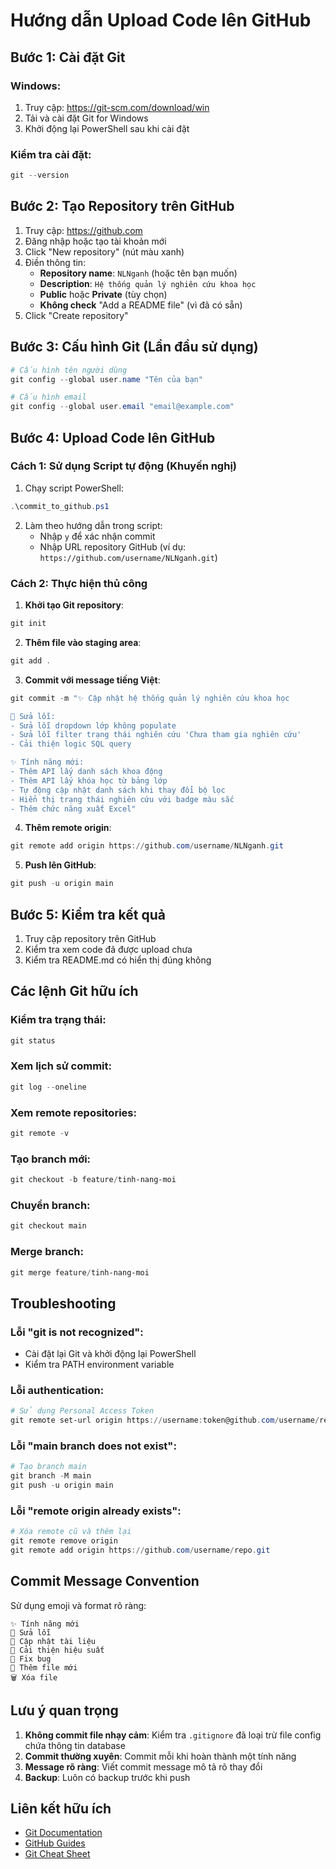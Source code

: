 # Hướng dẫn Upload Code lên GitHub

## Bước 1: Cài đặt Git

### Windows:
1. Truy cập: https://git-scm.com/download/win
2. Tải và cài đặt Git for Windows
3. Khởi động lại PowerShell sau khi cài đặt

### Kiểm tra cài đặt:
```powershell
git --version
```

## Bước 2: Tạo Repository trên GitHub

1. Truy cập: https://github.com
2. Đăng nhập hoặc tạo tài khoản mới
3. Click "New repository" (nút màu xanh)
4. Điền thông tin:
   - **Repository name**: `NLNganh` (hoặc tên bạn muốn)
   - **Description**: `Hệ thống quản lý nghiên cứu khoa học`
   - **Public** hoặc **Private** (tùy chọn)
   - **Không check** "Add a README file" (vì đã có sẵn)
5. Click "Create repository"

## Bước 3: Cấu hình Git (Lần đầu sử dụng)

```powershell
# Cấu hình tên người dùng
git config --global user.name "Tên của bạn"

# Cấu hình email
git config --global user.email "email@example.com"
```

## Bước 4: Upload Code lên GitHub

### Cách 1: Sử dụng Script tự động (Khuyến nghị)

1. Chạy script PowerShell:
```powershell
.\commit_to_github.ps1
```

2. Làm theo hướng dẫn trong script:
   - Nhập `y` để xác nhận commit
   - Nhập URL repository GitHub (ví dụ: `https://github.com/username/NLNganh.git`)

### Cách 2: Thực hiện thủ công

1. **Khởi tạo Git repository**:
```powershell
git init
```

2. **Thêm file vào staging area**:
```powershell
git add .
```

3. **Commit với message tiếng Việt**:
```powershell
git commit -m "✨ Cập nhật hệ thống quản lý nghiên cứu khoa học

🔧 Sửa lỗi:
- Sửa lỗi dropdown lớp không populate
- Sửa lỗi filter trạng thái nghiên cứu 'Chưa tham gia nghiên cứu'
- Cải thiện logic SQL query

✨ Tính năng mới:
- Thêm API lấy danh sách khoa động
- Thêm API lấy khóa học từ bảng lớp
- Tự động cập nhật danh sách khi thay đổi bộ lọc
- Hiển thị trạng thái nghiên cứu với badge màu sắc
- Thêm chức năng xuất Excel"
```

4. **Thêm remote origin**:
```powershell
git remote add origin https://github.com/username/NLNganh.git
```

5. **Push lên GitHub**:
```powershell
git push -u origin main
```

## Bước 5: Kiểm tra kết quả

1. Truy cập repository trên GitHub
2. Kiểm tra xem code đã được upload chưa
3. Kiểm tra README.md có hiển thị đúng không

## Các lệnh Git hữu ích

### Kiểm tra trạng thái:
```powershell
git status
```

### Xem lịch sử commit:
```powershell
git log --oneline
```

### Xem remote repositories:
```powershell
git remote -v
```

### Tạo branch mới:
```powershell
git checkout -b feature/tinh-nang-moi
```

### Chuyển branch:
```powershell
git checkout main
```

### Merge branch:
```powershell
git merge feature/tinh-nang-moi
```

## Troubleshooting

### Lỗi "git is not recognized":
- Cài đặt lại Git và khởi động lại PowerShell
- Kiểm tra PATH environment variable

### Lỗi authentication:
```powershell
# Sử dụng Personal Access Token
git remote set-url origin https://username:token@github.com/username/repo.git
```

### Lỗi "main branch does not exist":
```powershell
# Tạo branch main
git branch -M main
git push -u origin main
```

### Lỗi "remote origin already exists":
```powershell
# Xóa remote cũ và thêm lại
git remote remove origin
git remote add origin https://github.com/username/repo.git
```

## Commit Message Convention

Sử dụng emoji và format rõ ràng:

```
✨ Tính năng mới
🔧 Sửa lỗi
📝 Cập nhật tài liệu
🚀 Cải thiện hiệu suất
🐛 Fix bug
📁 Thêm file mới
🗑️ Xóa file
```

## Lưu ý quan trọng

1. **Không commit file nhạy cảm**: Kiểm tra `.gitignore` đã loại trừ file config chứa thông tin database
2. **Commit thường xuyên**: Commit mỗi khi hoàn thành một tính năng
3. **Message rõ ràng**: Viết commit message mô tả rõ thay đổi
4. **Backup**: Luôn có backup trước khi push

## Liên kết hữu ích

- [Git Documentation](https://git-scm.com/doc)
- [GitHub Guides](https://guides.github.com/)
- [Git Cheat Sheet](https://education.github.com/git-cheat-sheet-education.pdf)
